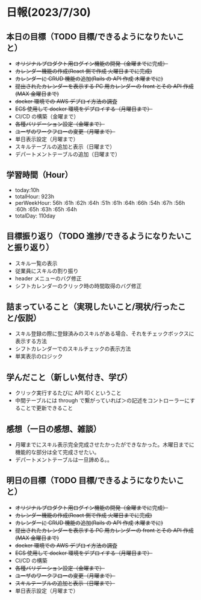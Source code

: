 # 日報(2023/7/30)

## 本日の目標（TODO 目標/できるようになりたいこと）

- ~~オリジナルプロダクト用ログイン機能の開発（金曜までに完成）~~
- ~~カレンダー機能の作成(React 側で作成 火曜日までに完成)~~
- ~~カレンダーに CRUD 機能の追加(Rails の API 作成 木曜までに)~~
- ~~提出されたカレンダーを表示する PC 用カレンダーの front とその API 作成(MAX 金曜日まで)~~
- ~~docker 環境での AWS デプロイ方法の調査~~
- ~~ECS 使用して docker 環境をデプロイする（月曜日まで）~~
- CI/CD の構築（金曜まで）
- ~~各種バリデーション設定（金曜まで）~~
- ~~ユーザのワークフローの変更（月曜まで）~~
- 単日表示設定（月曜まで）
- スキルテーブルの追加と表示（日曜まで）
- デパートメントテーブルの追加（日曜まで）

## 学習時間（Hour）

- today:10h
- totalHour: 923h
- perWeekHour: 56h :61h :62h :64h :51h :61h :64h :66h :54h :67h :56h :60h :65h :63h :65h :64h
- totalDay: 110day

## 目標振り返り（TODO 進捗/できるようになりたいこと振り返り）

- スキル一覧の表示
- 従業員にスキルの割り振り
- header メニューのバグ修正
- シフトカレンダーのクリック時の時間取得のバグ修正

## 詰まっていること（実現したいこと/現状/行ったこと/仮説）

- スキル登録の際に登録済みのスキルがある場合、それをチェックボックスに表示する方法
- シフトカレンダーでのスキルチェックの表示方法
- 単実表示のロジック

## 学んだこと（新しい気付き、学び）

- クリック実行するたびに API 叩くということ
- 中間テーブルには through で繋がっていれば＞の記述をコントローラーにすることで更新できること

## 感想（一日の感想、雑談）

- 月曜までにスキル表示完全完成させたかったができなかった。木曜日までに機能的な部分は全て完成させたい。
- デパートメントテーブルは一旦諦める。。

## 明日の目標（TODO 目標/できるようになりたいこと）

- ~~オリジナルプロダクト用ログイン機能の開発（金曜までに完成）~~
- ~~カレンダー機能の作成(React 側で作成 火曜日までに完成)~~
- ~~カレンダーに CRUD 機能の追加(Rails の API 作成 木曜までに)~~
- ~~提出されたカレンダーを表示する PC 用カレンダーの front とその API 作成(MAX 金曜日まで)~~
- ~~docker 環境での AWS デプロイ方法の調査~~
- ~~ECS 使用して docker 環境をデプロイする（月曜日まで）~~
- CI/CD の構築
- ~~各種バリデーション設定（金曜まで）~~
- ~~ユーザのワークフローの変更（月曜まで）~~
- ~~スキルテーブルの追加と表示（日曜まで）~~
- 単日表示設定（月曜まで）

